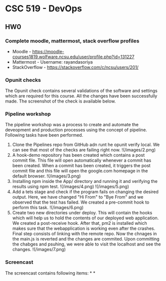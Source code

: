 # CSC 519 - DevOps
## HW0
### Complete moodle, mattermost, stack overflow profiles
* Moodle - https://moodle-courses1819.wolfware.ncsu.edu/user/profile.php?id=131227
* Mattermost - Username: rayandasoriya
* StackOverflow - https://stackoverflow.com/c/ncsu/users/201/

### Opunit checks
The Opunit check contains several validations of the software and settings which are required for this course. All the changes have been successfully made. The screenshot of the check is available below.


### Pipeline workshop
The pipeline workshop was a process to create and automate the deveopment and production processes using the concept of pipeline. Following tasks have been performed.
1. Clone the Pipelines repo from GitHub adn runt he opunit verify local. We can see that most of the checks are failing right now. 
!(/images/2.png)
2. A hook-demo repository has been created which contains a post commit file. This file will open automatically whenever a commit has been created. When a commit has been created, it triggers the post commit file and this file will open the google.com homepage in the default browser.
!(/images/3.png)
3. Installing npm inside the App/ directory and running it and verifying the results using npm test.
!(/images/4.png)
!(/images/5.png)
4. Add a tets stage and check if the program fails on changing the desired output. Here, we have changed "Hi From" to "Bye From" and we observed that the test has failed. We created a pre-commit hook to perform this task.
!(/images/6.png)
5. Create two new directories under deploy. This will contain the hooks which will help us to hold the contents of our deployed web application. We created a post-receive hook. After that, pm2 is installed which makes sure that the webapplication is working even after the crashes. Final step consists of linking with the remote repo. Now the chnages in the main.js is reverted and the changes are commited. Upon committing the chabges and psuhing, we were able to visit the localhost and see the changes.
!(/images/7.png)


### Screencast
The screencast contains following items:
*
* 

